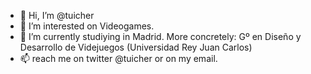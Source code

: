 - 👋 Hi, I’m @tuicher
- 👀 I’m interested on Videogames.
- 🌱 I’m currently studiying in Madrid. More concretely: Gº en Diseño y Desarrollo de Videjuegos (Universidad Rey Juan Carlos)
- 📫 reach me on twitter @tuicher or on my email.

<!---
tuicher/tuicher is a ✨ special ✨ repository because its `README.md` (this file) appears on your GitHub profile.
You can click the Preview link to take a look at your changes.
--->
